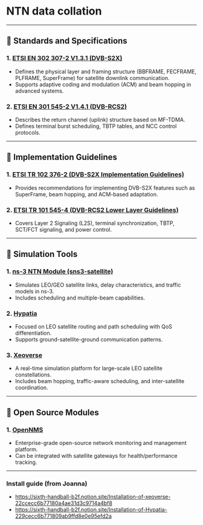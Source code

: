 # NTN data collation

---

## 📘 Standards and Specifications

### 1. [ETSI EN 302 307-2 V1.3.1 (DVB-S2X)](https://www.etsi.org/deliver/etsi_en/302300_302399/30230702/01.03.01_20/en_30230702v010301a.pdf)
- Defines the physical layer and framing structure (BBFRAME, FECFRAME, PLFRAME, SuperFrame) for satellite downlink communication.
- Supports adaptive coding and modulation (ACM) and beam hopping in advanced systems.

### 2. [ETSI EN 301 545-2 V1.4.1 (DVB-RCS2)](https://www.etsi.org/deliver/etsi_en/301500_301599/30154502/01.04.01_60/en_30154502v010401p.pdf)
- Describes the return channel (uplink) structure based on MF-TDMA.
- Defines terminal burst scheduling, TBTP tables, and NCC control protocols.

---

## 📄 Implementation Guidelines

### 1. [ETSI TR 102 376-2 (DVB-S2X Implementation Guidelines)](https://dvb.org/wp-content/uploads/2020/02/A171-2_DVB-S2X_Implementation-Guidelines_Draft-TR-102-376-2_v121_Apr-2020.pdf)
- Provides recommendations for implementing DVB-S2X features such as SuperFrame, beam hopping, and ACM-based adaptation.

### 2. [ETSI TR 101 545-4 (DVB-RCS2 Lower Layer Guidelines)](https://www.etsi.org/deliver/etsi_tr/101500_101599/10154504/01.01.01_60/tr_10154504v010101p.pdf)
- Covers Layer 2 Signaling (L2S), terminal synchronization, TBTP, SCT/FCT signaling, and power control.

---

## 🧪 Simulation Tools

### 1. [ns-3 NTN Module (sns3-satellite)](https://github.com/sns3/sns3-satellite)
- Simulates LEO/GEO satellite links, delay characteristics, and traffic models in ns-3.
- Includes scheduling and multiple-beam capabilities.

### 2. [Hypatia](https://github.com/snkas/hypatia)
- Focused on LEO satellite routing and path scheduling with QoS differentiation.
- Supports ground-satellite-ground communication patterns.

### 3. [Xeoverse](https://arxiv.org/abs/2406.11366)
- A real-time simulation platform for large-scale LEO satellite constellations.
- Includes beam hopping, traffic-aware scheduling, and inter-satellite coordination.

---

## 🧩 Open Source Modules

### 1. [OpenNMS](https://www.opennms.org/)
- Enterprise-grade open-source network monitoring and management platform.
- Can be integrated with satellite gateways for health/performance tracking.

---

### Install guide (from Joanna)
- https://sixth-handball-b2f.notion.site/Installation-of-xeoverse-22ccecc6b77180a4ae31d3c9714a4bf8
- https://sixth-handball-b2f.notion.site/Installation-of-Hypatia-229cecc6b771809ab9ffd8e0e95efd2a
